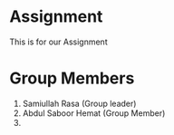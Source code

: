 # Assignment
This is for our Assignment


# Group Members

1. Samiullah Rasa (Group leader)
2. Abdul Saboor Hemat (Group Member)
3. 